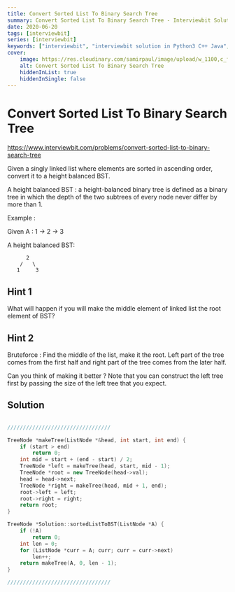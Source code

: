 ```yaml
---
title: Convert Sorted List To Binary Search Tree
summary: Convert Sorted List To Binary Search Tree - Interviewbit Solution Explained
date: 2020-06-20
tags: [interviewbit]
series: [interviewbit]
keywords: ["interviewbit", "interviewbit solution in Python3 C++ Java", "Convert Sorted List To Binary Search Tree Solution Explained"]
cover:
    image: https://res.cloudinary.com/samirpaul/image/upload/w_1100,c_fit,co_rgb:FFFFFF,l_text:Arial_75_bold:Convert Sorted List To Binary Search Tree - Solution Explained/problem-solving.webp
    alt: Convert Sorted List To Binary Search Tree
    hiddenInList: true
    hiddenInSingle: false
---
```


# Convert Sorted List To Binary Search Tree

https://www.interviewbit.com/problems/convert-sorted-list-to-binary-search-tree


Given a singly linked list where elements are sorted in ascending order, convert it to a height balanced BST.

A height balanced BST : a height-balanced binary tree is defined as a binary tree in which the depth of the two subtrees of every node never differ by more than 1. 

Example :

Given A : 1 -> 2 -> 3

A height balanced BST:

```
      2
    /   \
   1     3
```

## Hint 1

What will happen if you will make the middle element of linked list the root element of BST?

## Hint 2

Bruteforce :
Find the middle of the list, make it the root. Left part of the tree comes from the first half
and right part of the tree comes from the later half.

Can you think of making it better ? 
Note that you can construct the left tree first by passing the size of the left tree that you expect.

## Solution

```cpp

/////////////////////////////////

TreeNode *makeTree(ListNode *&head, int start, int end) {
    if (start > end)
        return 0;
    int mid = start + (end - start) / 2;
    TreeNode *left = makeTree(head, start, mid - 1);
    TreeNode *root = new TreeNode(head->val);
    head = head->next;
    TreeNode *right = makeTree(head, mid + 1, end);
    root->left = left;
    root->right = right;
    return root;
}

TreeNode *Solution::sortedListToBST(ListNode *A) {
    if (!A)
        return 0;
    int len = 0;
    for (ListNode *curr = A; curr; curr = curr->next)
        len++;
    return makeTree(A, 0, len - 1);
}

/////////////////////////////////
```
